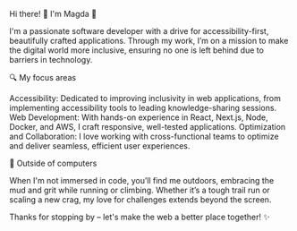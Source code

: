 Hi there! 👋 I'm Magda 🖤

I'm a passionate software developer with a drive for accessibility-first, beautifully crafted applications. Through my work, I’m on a mission to make the digital world more inclusive, ensuring no one is left behind due to barriers in technology.

🔍 My focus areas

Accessibility: Dedicated to improving inclusivity in web applications, from implementing accessibility tools to leading knowledge-sharing sessions.
Web Development: With hands-on experience in React, Next.js, Node, Docker, and AWS, I craft responsive, well-tested applications.
Optimization and Collaboration: I love working with cross-functional teams to optimize and deliver seamless, efficient user experiences.

🌲 Outside of computers

When I'm not immersed in code, you’ll find me outdoors, embracing the mud and grit while running or climbing. Whether it’s a tough trail run or scaling a new crag, my love for challenges extends beyond the screen.

Thanks for stopping by – let's make the web a better place together! ✨

